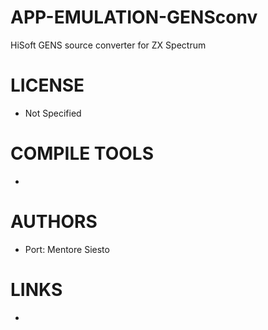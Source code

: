 APP-EMULATION-GENSconv
======================

HiSoft GENS source converter for ZX Spectrum

LICENSE
===============
* Not Specified

COMPILE TOOLS
===============
* 

AUTHORS
===============
* Port: Mentore Siesto

LINKS
===============
* 
